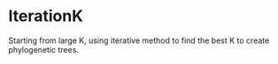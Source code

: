 # IterationK
Starting from large K, using iterative method to find the best K to create phylogenetic trees.
